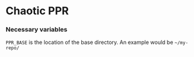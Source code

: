 # Chaotic PPR

### Necessary variables
`PPR_BASE` is the location of the base directory. An example would be `~/my-repo/`
